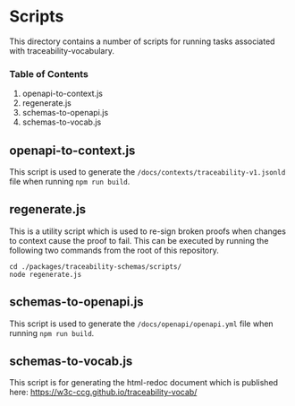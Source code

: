 # Scripts

This directory contains a number of scripts for running tasks associated with
traceability-vocabulary.

### Table of Contents

1. openapi-to-context.js
2. regenerate.js
3. schemas-to-openapi.js
4. schemas-to-vocab.js

## openapi-to-context.js

This script is used to generate the `/docs/contexts/traceability-v1.jsonld` file when running `npm run build`.

## regenerate.js

This is a utility script which is used to re-sign broken proofs when changes to context cause the proof to
fail. This can be executed by running the following two commands from the root of this repository.

```
cd ./packages/traceability-schemas/scripts/
node regenerate.js
```

## schemas-to-openapi.js

This script is used to generate the `/docs/openapi/openapi.yml` file when running `npm run build`.

## schemas-to-vocab.js

This script is for generating the html-redoc document which is published here: https://w3c-ccg.github.io/traceability-vocab/
